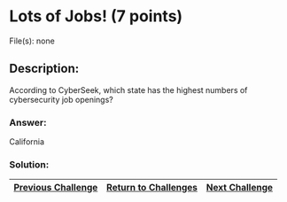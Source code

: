 # Lots of Jobs! (7 points)

File(s): none

## Description:

According to CyberSeek, which state has the highest numbers of cybersecurity job openings?

### Answer:

California

### Solution:



| [Previous Challenge](/Challenges/Oversee-And-Govern/4) | [Return to Challenges](/Challenges/../../../#modules) | [Next Challenge](/Challenges/Oversee-And-Govern/6) |
| :------- | :-----: | ------: |